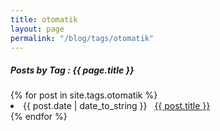 ```yaml
---
title: otomatik
layout: page
permalink: "/blog/tags/otomatik"
---
```


<h5> Posts by Tag : {{ page.title }} </h5>

<div class="card">
{% for post in site.tags.otomatik %}
 <li class="category-posts"><span>{{ post.date | date_to_string }}</span> &nbsp; <a href="{{ post.url }}">{{ post.title }}</a></li>
{% endfor %}
</div>